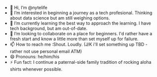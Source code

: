 - 👋 Hi, I’m @nytelife
- 👀 I’m interested in beginning a journey as a tech profesional.  Thinking about data science but am still weighing options. 
- 🌱 I’m currently learning the best way to approach the learning.  I have tech background, but am out-of-date.
- 💞️ I’m looking to collaborate on a place for beginners.  I'd rather have a fresh start and know a little more than set myself up for failure.
- 📫 How to reach me :Shout.  Loudly. (J/K i'll set something up TBD - rather not use personal email ATM)
- 😄 Pronouns: he/him/his
- ⚡ Fun fact: I continue a paternal-side family tradition of rocking aloha shirts whenever possible.

<!---
nytelife/nytelife is a ✨ special ✨ repository because its `README.md` (this file) appears on your GitHub profile.
You can click the Preview link to take a look at your changes.
--->
